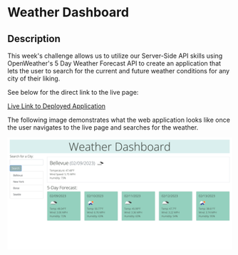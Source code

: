 # Weather Dashboard

## Description

This week's challenge allows us to utilize our Server-Side API skills using OpenWeather's 5 Day Weather Forecast API to create an application that lets the user to search for the current and future weather conditions for any city of their liking. 

See below for the direct link to the live page:

[Live Link to Deployed Application](https://linhntran.github.io/weather-dashboard/)

The following image demonstrates what the web application looks like once the user navigates to the live page and searches for the weather. 

![A preview of homepage.](./assets/images/preview.png)